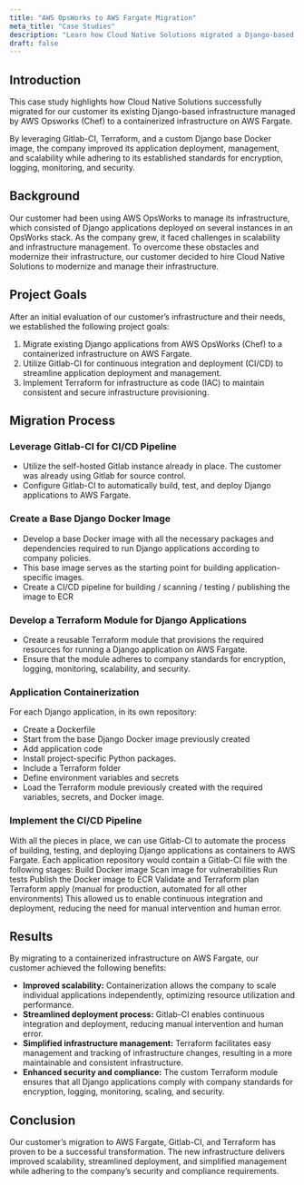 ```yaml
---
title: "AWS OpsWorks to AWS Fargate Migration"
meta_title: "Case Studies"
description: "Learn how Cloud Native Solutions migrated a Django-based infrastructure from AWS OpsWorks to AWS Fargate, improving scalability, deployment, and management."
draft: false
---
```


<div style="text-align: left; margin: 0 auto;">

<div class="aos-wrapper" data-aos="fade-up" data-aos-duration="1500">

<div style="text-align: left;" data-aos="fade-up" data-aos-duration="1500">

<h2>Introduction</h2>

This case study highlights how Cloud Native Solutions successfully migrated for our customer its existing Django-based infrastructure managed by AWS Opsworks (Chef) to a containerized infrastructure on AWS Fargate.

By leveraging Gitlab-CI, Terraform, and a custom Django base Docker image, the company improved its application deployment, management, and scalability while adhering to its established standards for encryption, logging, monitoring, and security.

</div>

<div style="text-align: left;" data-aos="fade-up" data-aos-duration="1500">

<h2>Background</h2>

Our customer had been using AWS OpsWorks to manage its infrastructure, which consisted of Django applications deployed on several instances in an OpsWorks stack. As the company grew, it faced challenges in scalability and infrastructure management. To overcome these obstacles and modernize their infrastructure, our customer decided to hire Cloud Native Solutions to modernize and manage their infrastructure.

</div>

<div style="text-align: left;" data-aos="fade-up" data-aos-duration="1500">

<h2>Project Goals</h2>

After an initial evaluation of our customer’s infrastructure and their needs, we established the following project goals:

1. Migrate existing Django applications from AWS OpsWorks (Chef) to a containerized infrastructure on AWS Fargate.
2. Utilize Gitlab-CI for continuous integration and deployment (CI/CD) to streamline application deployment and management.
3. Implement Terraform for infrastructure as code (IAC) to maintain consistent and secure infrastructure provisioning.

</div>

<div style="text-align: left;" data-aos="fade-up" data-aos-duration="1500">

<h2>Migration Process</h2>
<h3>Leverage Gitlab-CI for CI/CD Pipeline</h3>

- Utilize the self-hosted Gitlab instance already in place. The customer was already using Gitlab for source control.
- Configure Gitlab-CI to automatically build, test, and deploy Django applications to AWS Fargate.

</div>

<div style="text-align: left;" data-aos="fade-up" data-aos-duration="1500">

<h3>Create a Base Django Docker Image</h3>

- Develop a base Docker image with all the necessary packages and dependencies required to run Django applications according to company policies.
- This base image serves as the starting point for building application-specific images.
- Create a CI/CD pipeline for building / scanning / testing / publishing the image to ECR

</div>

<div style="text-align: left;" data-aos="fade-up" data-aos-duration="1500">

<h3>Develop a Terraform Module for Django Applications</h3>

- Create a reusable Terraform module that provisions the required resources for running a Django application on AWS Fargate.
- Ensure that the module adheres to company standards for encryption, logging, monitoring, scalability, and security.

</div>

<div style="text-align: left;" data-aos="fade-up" data-aos-duration="1500">

<h3>Application Containerization</h3>

For each Django application, in its own repository:

- Create a Dockerfile
- Start from the base Django Docker image previously created
- Add application code
- Install project-specific Python packages.
- Include a Terraform folder
- Define environment variables and secrets
- Load the Terraform module previously created with the required variables, secrets, and Docker image.

</div>

<div style="text-align: left;" data-aos="fade-up" data-aos-duration="1500">

<h3>Implement the CI/CD Pipeline</h3>

With all the pieces in place, we can use Gitlab-CI to automate the process of building, testing, and deploying Django applications as containers to AWS Fargate.
Each application repository would contain a Gitlab-CI file with the following stages:
Build Docker image
Scan image for vulnerabilities
Run tests
Publish the Docker image to ECR
Validate and Terraform plan
Terraform apply (manual for production, automated for all other environments)
This allowed us to enable continuous integration and deployment, reducing the need for manual intervention and human error.

</div>

<div style="text-align: left;" data-aos="fade-up" data-aos-duration="1500">

<h2>Results</h2>

By migrating to a containerized infrastructure on AWS Fargate, our customer achieved the following benefits:

- **Improved scalability:** Containerization allows the company to scale individual applications independently, optimizing resource utilization and performance.
- **Streamlined deployment process:** Gitlab-CI enables continuous integration and deployment, reducing manual intervention and human error.
- **Simplified infrastructure management:** Terraform facilitates easy management and tracking of infrastructure changes, resulting in a more maintainable and consistent infrastructure.
- **Enhanced security and compliance:** The custom Terraform module ensures that all Django applications comply with company standards for encryption, logging, monitoring, scaling, and security.

</div>

<div style="text-align: left;" data-aos="fade-up" data-aos-duration="1500">

<h2>Conclusion</h2>

Our customer’s migration to AWS Fargate, Gitlab-CI, and Terraform has proven to be a successful transformation. The new infrastructure delivers improved scalability, streamlined deployment, and simplified management while adhering to the company’s security and compliance requirements.

</div>
</div>

</div>

<script src="https://cdn.jsdelivr.net/npm/aos@2.3.4/dist/aos.js"></script>
<script>
  document.addEventListener('DOMContentLoaded', function() {
    AOS.init();
  });
</script>
